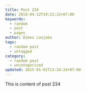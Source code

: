 ```yaml
---
title: Post 234
date: 2019-04-12T19:21:22+07:00
keywords:
  - random
  - post
  - pages
author: Dimas Lanjaka
tags:
  - random post
  - untagged
category:
  - random post
  - uncategorized
updated: 2015-01-02T13:24:24+07:00
---
```

This is content of post 234